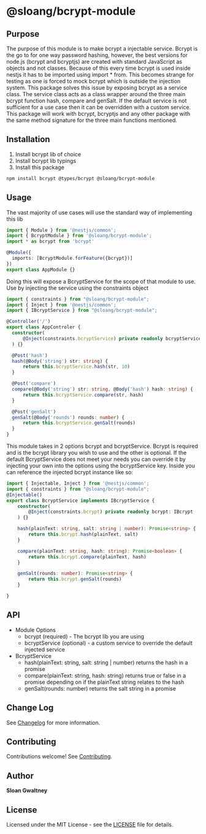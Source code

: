 # @sloang/bcrypt-module

## Purpose
The purpose of this module is to make bcrypt a injectable service. Bcrypt is the go to for one way password hashing, however, the best versions for node.js (bcrypt and bcryptjs) are created with standard JavaScript as objects and not classes. Because of this every time bcrypt is used inside nestjs it has to be imported using import * from. This becomes strange for testing as one is forced to mock bcrypt which is outside the injection system. This package solves this issue by exposing bcrypt as a service class. The service class acts as a class wrapper around the three main bcrypt function hash, compare and genSalt. If the default service is not sufficient for a use case then it can be overridden with a custom service. This package will work with bcrypt, bcryptjs and any other package with the same method signature for the three main functions mentioned.

## Installation

1. Install bcrypt lib of choice
2. Install bcrypt lib typings
3. Install this package

```bash
npm install bcrypt @types/bcrypt @sloang/bcrypt-module
```

## Usage

The vast majority of use cases will use the standard way of implementing this lib
```ts
import { Module } from '@nestjs/common';
import { BcryptModule } from '@sloang/bcrypt-module';
import * as bcrypt from 'bcrypt'

@Module({
  imports: [BcryptModule.forFeature({bcrypt})]
})
export class AppModule {}

```
Doing this will expose a BcryptService for the scope of that module to use. Use by injecting the service using the constraints object

```ts
import { constraints } from "@sloang/bcrypt-module";
import { Inject } from '@nestjs/common';
import { IBcryptService } from "@sloang/bcrypt-module";

@Controller('/')
export class AppControler {
  constructor(
      @Inject(constraints.bcryptService) private readonly bcryptService: IBcryptService
  ) {}

  @Post('hash')
  hash(@Body('string') str: string) {
      return this.bcryptService.hash(str, 10)
  }

  @Post('compare')
  compare(@Body('string') str: string, @Body('hash') hash: string) {
      return this.bcryptService.compare(str, hash)
  }

  @Post('genSalt')
  genSalt(@Body('rounds') rounds: number) {
      return this.bcryptService.genSalt(rounds)
  }
}
```

This module takes in 2 options bcrypt and bcryptService. Bcrypt is required and is the bcrypt library you wish to use and the other is optional. If the default BcryptService does not meet your needs you can override it by injecting your own into the options using the bcryptService key. Inside you can reference the injected bcrypt instance like so:

```ts
import { Injectable, Inject } from '@nestjs/common';
import { constraints } from "@sloang/bcrypt-module";
@Injectable()
export class BcryptService implements IBcryptService {
    constructor(
        @Inject(constraints.bcrypt) private readonly bcrypt: IBcrypt
    ) {}

    hash(plainText: string, salt: string | number): Promise<string> {
        return this.bcrypt.hash(plainText, salt)
    }

    compare(plainText: string, hash: string): Promise<boolean> {
        return this.bcrypt.compare(plainText, hash)
    }

    genSalt(rounds: number): Promise<string> {
        return this.bcrypt.genSalt(rounds)
    }

}
```

## API

* Module Options
    * bcrypt (required) - The bcrypt lib you are using
    * bcryptService (optional) - a custom service to override the default injected service
* BcryptService
    * hash(plainText: string, salt: string | number) returns the hash in a promise
    * compare(plainText: string, hash: string) returns true or false in a promise depending on if the plainText string relates to the hash
    * genSalt(rounds: number) returns the salt string in a promise

## Change Log

See [Changelog](CHANGELOG.md) for more information.

## Contributing

Contributions welcome! See [Contributing](CONTRIBUTING.md).

## Author

**Sloan Gwaltney**

## License

Licensed under the MIT License - see the [LICENSE](LICENSE) file for details.